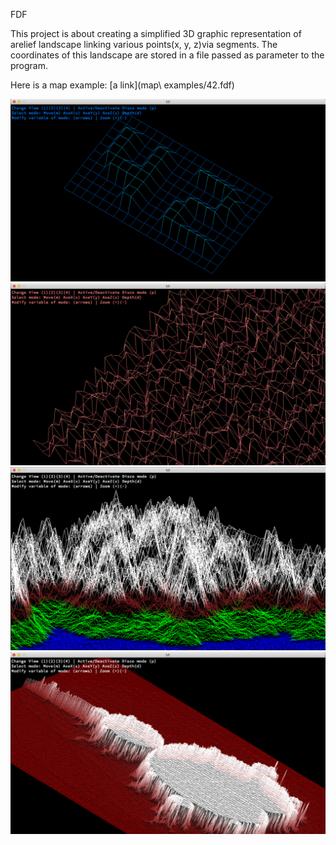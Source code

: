 FDF

This project is about creating a simplified 3D graphic representation of arelief landscape linking various points(x, y, z)via segments. The coordinates of this landscape are stored in a file passed as parameter to the program. 

Here is a map example: [a link](map\ examples/42.fdf)



![alt text](screens/screen1.png)
![alt text](screens/screen2.png)
![alt text](screens/screen3.png)
![alt text](screens/screen4.png)
